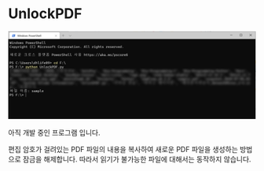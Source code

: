 
# UnlockPDF

![Terminal Screenshot](https://raw.githubusercontent.com/dhlife09/UnlockPDF/main/TERMINAL.PNG)

아직 개발 중인 프로그램 입니다.

편집 암호가 걸려있는 PDF 파일의 내용을 복사하여 새로운 PDF 파일을 생성하는 방법으로 잠금을 해제합니다. 따라서 읽기가 불가능한 파일에 대해서는 동작하지 않습니다.
